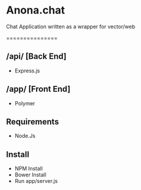 Anona.chat
==========

Chat Application written as a wrapper for vector/web

===============

## /api/  [Back End]
- Express.js

## /app/ [Front End]
- Polymer

## Requirements
- Node.Js

## Install
- NPM Install
- Bower Install
- Run app/server.js
